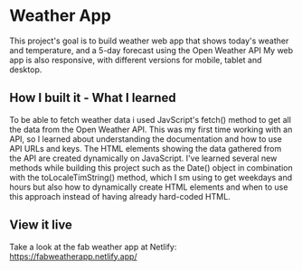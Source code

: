 # Weather App

This project's goal is to build weather web app that shows today's weather and temperature, and a 5-day forecast using the Open Weather API
My web app is also responsive, with different versions for mobile, tablet and desktop.

## How I built it - What I learned

To be able to fetch weather data i used JavScript's fetch() method to get all the data from the Open Weather API. This was my first time working with an API, so I learned about understanding the documentation and how to use API URLs and keys.
The HTML elements showing the data gathered from the API are created dynamically on JavaScript. 
I've learned several new methods while building this project such as the Date() object in combination with the toLocaleTimString() method, which I sm using to get weekdays and hours but also how to dynamically create HTML elements and when to use this approach instead of having already hard-coded HTML.

## View it live

Take a look at the fab weather app at Netlify: https://fabweatherapp.netlify.app/
